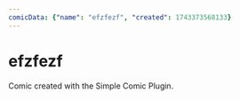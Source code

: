 ```yaml
---
comicData: {"name": "efzfezf", "created": 1743373568133}
---
```


# efzfezf

Comic created with the Simple Comic Plugin.
